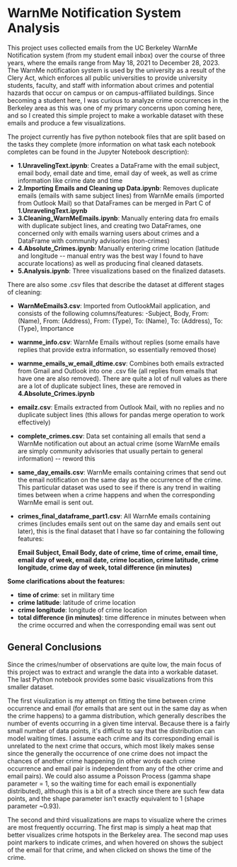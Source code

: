 # WarnMe Notification System Analysis

This project uses collected emails from the UC Berkeley WarnMe Notification system (from my student email inbox) over the course of three years, where the emails range from May 18, 2021 to December 28, 2023. The WarnMe notification system is used by the university as a result of the Clery Act, which enforces all public universities to provide university students, faculty, and staff with information about crimes and potential hazards that occur on campus or on campus-affiliated buildings. Since becoming a student here, I was curious to analyze crime occurrences in the Berkeley area as this was one of my primary concerns upon coming here, and so I created this simple project to make a workable dataset with these emails and produce a few visualizations. 

The project currently has five python notebook files that are split based on the tasks they complete (more information on what task each notebook completes can be found in the Jupyter Notebook description):

- **1.UnravelingText.ipynb**: Creates a DataFrame with the email subject, email body, email date and time, email day of week, as well as crime information like crime date and time
- **2.Importing Emails and Cleaning up Data.ipynb**: Removes duplicate emails (emails with same subject lines) from WarnMe emails (imported from Outlook Mail) so that DataFrames can be merged in Part C of **1.UnravelingText.ipynb**
- **3.Cleaning_WarnMeEmails.ipynb**: Manually entering data fro emails with duplicate subject lines, and creating two DataFrames, one concerned only with emails warning users about crimes and a DataFrame with community advisories (non-crimes)
- **4.Absolute_Crimes.ipynb**: Manually entering crime location (latitude and longitude -- manual entry was the best way I found to have accurate locations) as well as producing final cleaned datasets. 
- **5.Analysis.ipynb**: Three visualizations based on the finalized datasets. 


There are also some .csv files that describe the dataset at different stages of cleaning:
- **WarnMeEmails3.csv**: Imported from OutlookMail application, and consists of the following columns/features:
    -Subject, Body, From: (Name), From: (Address), From: (Type), To: (Name), To: (Address), To: (Type), Importance
- **warnme_info.csv**: WarnMe Emails without replies (some emails have replies that provide extra information, so essentially removed those)
- **warnme_emails_w_email_dtime.csv**: Combines both emails extracted from Gmail and Outlook into one .csv file (all replies from emails that have one are also removed). There are quite a lot of null values as there are a lot of duplicate subject lines, these are removed in **4.Absolute_Crimes.ipynb**
- **emailz.csv**: Emails extracted from Outlook Mail, with no replies and no duplicate subject lines (this allows for pandas merge operation to work effectively)
- **complete_crimes.csv**: Data set containing all emails that send a WarnMe notification out about an actual crime (some WarnMe emails are simply community advisories that usually pertain to general information)  -- reword this

- **same_day_emails.csv**: WarnMe emails containing crimes that send out the email notification on the same day as the occurrence of the crime. This particular dataset was used to see if there is any trend in waiting times between when a crime happens and when the corresponding WarnMe email is sent out. 
- **crimes_final_dataframe_part1.csv**: All WarnMe emails containing crimes (includes emails sent out on the same day and emails sent out later), this is the final dataset that I have so far containing the following features:


  **Email Subject, Email Body, date of crime, time of crime, email time, email day of week, email date, crime location, crime latitude, crime longitude, crime day of week, total difference (in minutes)**

**Some clarifications about the features:** 
  - **time of crime**: set in military time
  - **crime latitude**: latitude of crime location
  - **crime longitude**: longitude of crime location
  - **total difference (in minutes)**: time difference in minutes between when the crime occurred and when the corresponding email was sent out
  
     
## General Conclusions
Since the crimes/number of observations are quite low, the main focus of this project was to extract and wrangle the data into a workable dataset. The last Python notebook provides some basic visualizations from this smaller dataset. 

The first visulization is my attempt on fitting the time between crime occurrence and email (for emails that are sent out in the same day as when the crime happens)   to a gamma distribution, which generally describes the number of events occurring in a given time interval. Because there is a fairly small number of data points, it's difficult to say that the distribution can model waiting times. I assume each crime and its corresponding email is unrelated to the next crime that occurs, which most likely makes sense since the generally the occurrence of one crime does not impact the chances of another crime happening  (in other words each crime occurrence and email pair is independent from any of the other crime and email pairs). We could also assume a Poisson Process (gamma shape parameter = 1, so the waiting time for each email is exponentially distributed), although this is a bit of a strech since there are such few data points, and the shape parameter isn't exactly equivalent to 1 (shape parameter ~0.93). 

The second and third visualizations are maps to visualize where the crimes are most frequently occurring. The first map is simply a heat map that better visualizes crime hotspots in the Berkeley area. The second map uses point markers to indicate crimes, and when hovered on shows the subject of the email for that crime, and when clicked on shows the time of the crime. 
